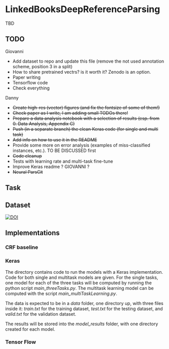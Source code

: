 # LinkedBooksDeepReferenceParsing

TBD

## TODO

Giovanni

*	Add dataset to repo and update this file (remove the not used annotation scheme, position 3 in a split)
*	How to share pretrained vectrs? is it worth it? Zenodo is an option.
*   Paper writing
*   Tensorflow code
*   Check everything

Danny

*   ~~Create high-res (vector) figures (and fix the fontsize of some of them!)~~
*   ~~Check paper as I write, I am adding small TODOs there!~~
*   ~~Prepare a data analysis notebook with a selection of results (esp. from 0. Data Analysis, Appendix C)~~
*   ~~Push (in a separate branch) the clean Keras code (for single and multi task)~~
*   ~~Add info on how to use it in the README~~
*   Provide some more on error analysis (examples of miss-classified instances, etc.). TO BE DISCUSSED first
*   ~~Code cleanup~~
*   Tests with learning rate and multi-task fine-tune
*   Improve Keras readme ? GIOVANNI ?
*   ~~Neural ParsCit~~

## Task

## Dataset

[![DOI](https://zenodo.org/badge/DOI/10.5281/zenodo.1175213.svg)](https://doi.org/10.5281/zenodo.1175213)

## Implementations

### CRF baseline

### Keras

The directory contains code to run the models with a Keras implementation. Code for both single and multitask models are given. For the single tasks, one model for each of the three tasks will be computed by running the python script *main_threeTasks.py*. The multitask learning model can be computed with the script *main_multiTaskLearning.py*.

The data is expected to be in a *data* folder, one directory up, with three files inside it: *train.txt* for the training dataset, *test.txt* for the testing dataset, and *valid.txt* for the validation dataset.

The results will be stored into the *model_results* folder, with one directory created for each model.

### Tensor Flow








